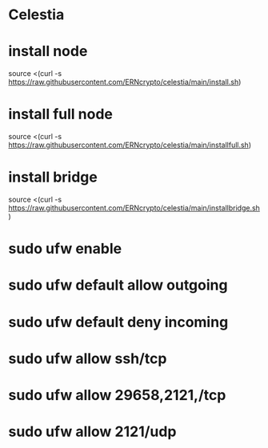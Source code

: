 # Celestia
# install node
source <(curl -s https://raw.githubusercontent.com/ERNcrypto/celestia/main/install.sh)
# install full node
source <(curl -s https://raw.githubusercontent.com/ERNcrypto/celestia/main/installfull.sh)
# install bridge
source <(curl -s https://raw.githubusercontent.com/ERNcrypto/celestia/main/installbridge.sh)

# sudo ufw enable
#  sudo ufw default allow outgoing 
#  sudo ufw default deny incoming 
#  sudo ufw allow ssh/tcp 
#  sudo ufw allow 29658,2121,/tcp
#  sudo ufw allow 2121/udp
